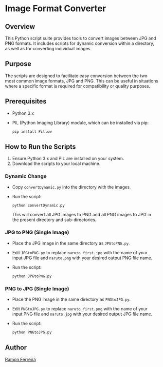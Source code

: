 
# Image Format Converter

## Overview

This Python script suite provides tools to convert images between JPG and PNG formats. It includes scripts for dynamic conversion within a directory, as well as for converting individual images.

## Purpose

The scripts are designed to facilitate easy conversion between the two most common image formats, JPG and PNG. This can be useful in situations where a specific format is required for compatibility or quality purposes.

## Prerequisites

- Python 3.x
- PIL (Python Imaging Library) module, which can be installed via pip:

  ```bash
  pip install Pillow
  ```

## How to Run the Scripts

1. Ensure Python 3.x and PIL are installed on your system.
2. Download the scripts to your local machine.

### Dynamic Change

- Copy `convertDynamic.py` into the directory with the images.
- Run the script:

  ```bash
  python convertDynamic.py
  ```

  This will convert all JPG images to PNG and all PNG images to JPG in the present directory and sub-directories.

### JPG to PNG (Single Image)

- Place the JPG image in the same directory as `JPGtoPNG.py`.
- Edit `JPGtoPNG.py` to replace `naruto_first.jpg` with the name of your input JPG file and `naruto.png` with your desired output PNG file name.
- Run the script:

  ```bash
  python JPGtoPNG.py
  ```

### PNG to JPG (Single Image)

- Place the PNG image in the same directory as `PNGtoJPG.py`.
- Edit `PNGtoJPG.py` to replace `naruto_first.png` with the name of your input PNG file and `naruto.jpg` with your desired output JPG file name.
- Run the script:

  ```bash
  python PNGtoJPG.py
  ```

## Author

[Ramon Ferreira](https://github.com/ramonfsk)

